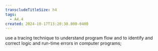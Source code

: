 ```yaml
---
transcludeTitleSize: h4
tags:
  - A4.4
created: 2024-10-17T13:20:30.000-0400
---
```

use a tracing technique to understand program flow and to identify and correct logic and run-time errors in computer programs;